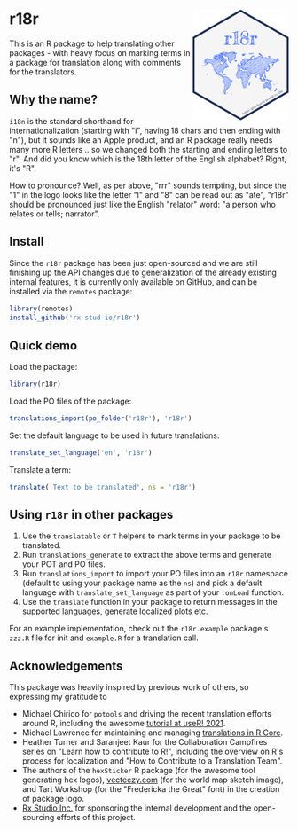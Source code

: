 # r18r <img src="man/figures/logo.png" align="right" height="200" style="float:right; height:200px;" />

This is an R package to help translating other packages - with heavy focus on marking terms in a package for translation along with comments for the translators.

## Why the name?

`i18n` is the standard shorthand for internationalization (starting with "i", having 18 chars and then ending with "n"), but it sounds like an Apple product, and an R package really needs many more R letters .. so we changed both the starting and ending letters to "r". And did you know which is the 18th letter of the English alphabet? Right, it's "R".

How to pronounce? Well, as per above, "rrr" sounds tempting, but since the "1" in the logo looks like the letter "l" and "8" can be read out as "ate", "r18r" should be pronounced just like the English "relator" word: "a person who relates or tells; narrator".

## Install

Since the `r18r` package  has been just open-sourced and we are still finishing up the API changes due to generalization of the already existing internal features, it is currently only available on GitHub, and can be installed via the `remotes` package:

```r
library(remotes)
install_github('rx-stud-io/r18r')
```

## Quick demo

Load the package:

```r
library(r18r)
```

Load the PO files of the package:

```r
translations_import(po_folder('r18r'), 'r18r')
```

Set the default language to be used in future translations:

```r
translate_set_language('en', 'r18r')
```

Translate a term:

```r
translate('Text to be translated', ns = 'r18r')
```

## Using `r18r` in other packages

1. Use the `translatable` or `T` helpers to mark terms in your package to be translated.
2. Run `translations_generate` to extract the above terms and generate your POT and PO files.
3. Run `translations_import` to import your PO files into an `r18r` namespace (default to using your package name as the `ns`) and pick a default language with `translate_set_language` as part of your `.onLoad` function.
4. Use the `translate` function in your package to return messages in the supported languages, generate localized plots etc.

For an example implementation, check out the `r18r.example` package's `zzz.R` file for init and `example.R` for a translation call.

## Acknowledgements

This package was heavily inspired by previous work of others, so expressing my gratitude to

* Michael Chirico for `potools` and driving the recent translation efforts around R, including the awesome [tutorial at useR! 2021](https://contributor.r-project.org/translating-r-to-your-language/).
* Michael Lawrence for maintaining and managing [translations in R Core](https://translation.r-project.org/).
* Heather Turner and Saranjeet Kaur for the Collaboration Campfires series on "Learn how to contribute to R!", including the overview on R's process for localization and "How to Contribute to a Translation Team".
* The authors of the `hexSticker` R package (for the awesome tool generating hex logos), [vecteezy.com](https://www.vecteezy.com/vector-art/3001221-freehand-world-map-sketch-on-white-background) (for the world map sketch image), and Tart Workshop (for the "Fredericka the Great" font) in the creation of package logo.
* [Rx Studio Inc.](https://rx.studio) for sponsoring the internal development and the open-sourcing efforts of this project.
